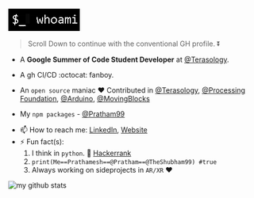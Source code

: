 ![](https://github.com/TheShubham99/TheShubham99/blob/master/whoami.gif)  
> Scroll Down to continue with the conventional GH profile. :arrow_double_down:
- A **Google Summer of Code Student Developer** at [@Terasology](https://github.com/MovingBlocks).
- A gh CI/CD :octocat: fanboy.
- An `open source` maniac :heart: Contributed in [@Terasology](https://github.com/MovingBlocks), [@Processing Foundation](https://github.com/processing), [@Arduino](https://github.com/arduino-libraries), [@MovingBlocks](https://github.com/MovingBlocks)

- My `npm packages` - [@Pratham99](https://www.npmjs.com/~pratham99)

<!--
- 💬 Ask me about 
  - **Web** - React, Django, Sass, Progressive Web Apps, GraphQL, WebXR.
  - **Serverside** - Node/Express (js), Django (python), PHP web-services. 
  - **Mobile** - Android Native Development,  Mobile AR/VR, Flutter.
  - **Databases** - SQL, MongoDB, Firebase Realtime Database.
  - **Other Tech^s and Tools** - Appscript, DialogueFlow, Flutter, Amazon Alexa.
  - **CI/CD** - :octocat: Github Actions, Github Apps. 
-->

- 📫 How to reach me: [LinkedIn](https://www.linkedin.com/in/prathamesh-sahasrabhojane/), [Website](https://prathamesh.me)
- ⚡ Fun fact(s): 
    1. I think in `python`. :snake: [Hackerrank](https://www.hackerrank.com/ssahasrabhojane)    
    2. ```print(Me==Prathamesh==@Pratham==@TheShubham99) #true```
    3. Always working on sideprojects in `AR/XR` :heart:

![my github stats](https://github-readme-stats.vercel.app/api?username=theshubham99&show_icons=true&title_color=fff&icon_color=79ff97&text_color=9f9f9f&bg_color=151515)
